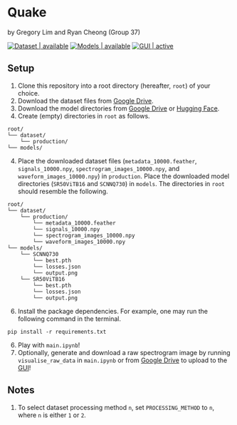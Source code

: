 # Quake

by Gregory Lim and Ryan Cheong (Group 37)

[![Dataset | available](https://img.shields.io/badge/Dataset-available-red)](https://drive.google.com/file/d/1ln0j21XmYO9onMP6qsE-wtxhP-k7X2w3/view)
[![Models | available](https://img.shields.io/badge/Models-available-red)](https://huggingface.co/spaces/glimeuxe/quake/tree/main/models)
[![GUI | active](https://img.shields.io/badge/GUI-active-blue)](https://huggingface.co/spaces/glimeuxe/quake)

## Setup

1. Clone this repository into a root directory (hereafter, `root`) of your choice.
2. Download the dataset files from [Google Drive](https://drive.google.com/file/d/1ln0j21XmYO9onMP6qsE-wtxhP-k7X2w3/view).
3. Download the model directories from [Google Drive](https://drive.google.com/drive/folders/1EBu7DWj03SBB7mmRyOKhC_xpyPgcauYf) or [Hugging Face](https://huggingface.co/spaces/glimeuxe/quake/tree/main/models).
4. Create (empty) directories in `root` as follows.

```
root/
└── dataset/
    └── production/
└── models/
```

4. Place the downloaded dataset files (`metadata_10000.feather`, `signals_10000.npy`, `spectrogram_images_10000.npy`, and `waveform_images_10000.npy`) in `production`. Place the downloaded model directories (`SR50ViTB16` and `SCNNQ730`) in `models`. The directories in `root` should resemble the following.

```
root/
└── dataset/
    └── production/
        └── metadata_10000.feather
        └── signals_10000.npy
        └── spectrogram_images_10000.npy
        └── waveform_images_10000.npy
└── models/
    └── SCNNQ730
        └── best.pth
        └── losses.json
        └── output.png
    └── SR50ViTB16
        └── best.pth
        └── losses.json
        └── output.png
```

6. Install the package dependencies. For example, one may run the following command in the terminal.

```
pip install -r requirements.txt
```

6. Play with `main.ipynb`!
7. Optionally, generate and download a raw spectrogram image by running `visualise_raw_data` in `main.ipynb` or from [Google Drive](https://drive.google.com/file/d/1cPLsMM9ucBGQMaqjy_Mw1ubo9vSX94RO/view) to upload to the [GUI](https://huggingface.co/spaces/glimeuxe/quake)!

## Notes
1. To select dataset processing method `n`, set `PROCESSING_METHOD` to `n`, where `n` is either `1` or `2`.
